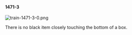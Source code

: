#### 1471-3
![train-1471-3-0.png](https://github.com/lil-lab/nlvr/raw/master/nlvr/train/images/29/train-1471-3-0.png "train-1471-3-0.png")

There is no black item closely touching the bottom of a box.